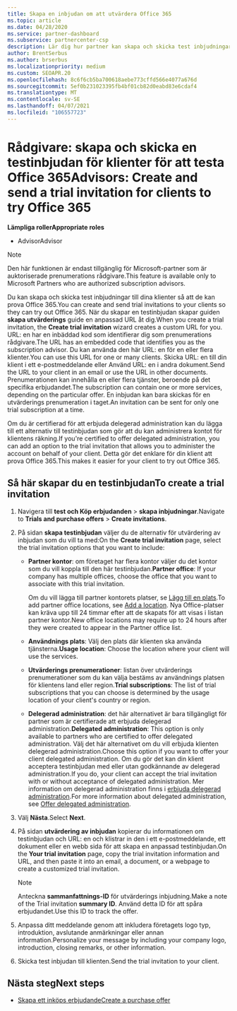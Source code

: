 ```yaml
---
title: Skapa en inbjudan om att utvärdera Office 365
ms.topic: article
ms.date: 04/28/2020
ms.service: partner-dashboard
ms.subservice: partnercenter-csp
description: Lär dig hur partner kan skapa och skicka test inbjudningar för sina klienter för att testa Office 365. Partner är mycket en auktoriserad prenumerations rådgivare.
author: BrentSerbus
ms.author: brserbus
ms.localizationpriority: medium
ms.custom: SEOAPR.20
ms.openlocfilehash: 8c6f6cb5ba700618aebe773cffd566e4077a676d
ms.sourcegitcommit: 5ef0b231023395fb4bf01cb82d0eabd83e6cdaf4
ms.translationtype: MT
ms.contentlocale: sv-SE
ms.lasthandoff: 04/07/2021
ms.locfileid: "106557723"
---
```

# <a name="advisors-create-and-send-a-trial-invitation-for-clients-to-try-office-365"></a><span data-ttu-id="607a5-104">Rådgivare: skapa och skicka en testinbjudan för klienter för att testa Office 365</span><span class="sxs-lookup"><span data-stu-id="607a5-104">Advisors: Create and send a trial invitation for clients to try Office 365</span></span>


<span data-ttu-id="607a5-105">**Lämpliga roller**</span><span class="sxs-lookup"><span data-stu-id="607a5-105">**Appropriate roles**</span></span>

- <span data-ttu-id="607a5-106">Advisor</span><span class="sxs-lookup"><span data-stu-id="607a5-106">Advisor</span></span>

> [!NOTE]
> <span data-ttu-id="607a5-107">Den här funktionen är endast tillgänglig för Microsoft-partner som är auktoriserade prenumerations rådgivare.</span><span class="sxs-lookup"><span data-stu-id="607a5-107">This feature is available only to Microsoft Partners who are authorized subscription advisors.</span></span>

<span data-ttu-id="607a5-108">Du kan skapa och skicka test inbjudningar till dina klienter så att de kan prova Office 365.</span><span class="sxs-lookup"><span data-stu-id="607a5-108">You can create and send trial invitations to your clients so they can try out Office 365.</span></span> <span data-ttu-id="607a5-109">När du skapar en testinbjudan skapar guiden **skapa utvärderings** guide en anpassad URL åt dig.</span><span class="sxs-lookup"><span data-stu-id="607a5-109">When you create a trial invitation, the **Create trial invitation** wizard creates a custom URL for you.</span></span> <span data-ttu-id="607a5-110">URL: en har en inbäddad kod som identifierar dig som prenumerations rådgivare.</span><span class="sxs-lookup"><span data-stu-id="607a5-110">The URL has an embedded code that identifies you as the subscription advisor.</span></span> <span data-ttu-id="607a5-111">Du kan använda den här URL: en för en eller flera klienter.</span><span class="sxs-lookup"><span data-stu-id="607a5-111">You can use this URL for one or many clients.</span></span> <span data-ttu-id="607a5-112">Skicka URL: en till din klient i ett e-postmeddelande eller Använd URL: en i andra dokument.</span><span class="sxs-lookup"><span data-stu-id="607a5-112">Send the URL to your client in an email or use the URL in other documents.</span></span> <span data-ttu-id="607a5-113">Prenumerationen kan innehålla en eller flera tjänster, beroende på det specifika erbjudandet.</span><span class="sxs-lookup"><span data-stu-id="607a5-113">The subscription can contain one or more services, depending on the particular offer.</span></span> <span data-ttu-id="607a5-114">En inbjudan kan bara skickas för en utvärderings prenumeration i taget.</span><span class="sxs-lookup"><span data-stu-id="607a5-114">An invitation can be sent for only one trial subscription at a time.</span></span>

<span data-ttu-id="607a5-115">Om du är certifierad för att erbjuda delegerad administration kan du lägga till ett alternativ till testinbjudan som gör att du kan administrera kontot för klientens räkning.</span><span class="sxs-lookup"><span data-stu-id="607a5-115">If you're certified to offer delegated administration, you can add an option to the trial invitation that allows you to administer the account on behalf of your client.</span></span> <span data-ttu-id="607a5-116">Detta gör det enklare för din klient att prova Office 365.</span><span class="sxs-lookup"><span data-stu-id="607a5-116">This makes it easier for your client to try out Office 365.</span></span>

## <a name="to-create-a-trial-invitation"></a><span data-ttu-id="607a5-117">Så här skapar du en testinbjudan</span><span class="sxs-lookup"><span data-stu-id="607a5-117">To create a trial invitation</span></span>

1. <span data-ttu-id="607a5-118">Navigera till **test och Köp erbjudanden**  >  **skapa inbjudningar**.</span><span class="sxs-lookup"><span data-stu-id="607a5-118">Navigate to **Trials and purchase offers** > **Create invitations**.</span></span>

2. <span data-ttu-id="607a5-119">På sidan **skapa testinbjudan** väljer du de alternativ för utvärdering av inbjudan som du vill ta med:</span><span class="sxs-lookup"><span data-stu-id="607a5-119">On the **Create trial invitation** page, select the trial invitation options that you want to include:</span></span>

    - <span data-ttu-id="607a5-120">**Partner kontor**: om företaget har flera kontor väljer du det kontor som du vill koppla till den här testinbjudan.</span><span class="sxs-lookup"><span data-stu-id="607a5-120">**Partner office**: If your company has multiple offices, choose the office that you want to associate with this trial invitation.</span></span>

        <span data-ttu-id="607a5-121">Om du vill lägga till partner kontorets platser, se [Lägg till en plats](manage-locations.md).</span><span class="sxs-lookup"><span data-stu-id="607a5-121">To add partner office locations, see [Add a location](manage-locations.md).</span></span> <span data-ttu-id="607a5-122">Nya Office-platser kan kräva upp till 24 timmar efter att de skapats för att visas i listan partner kontor.</span><span class="sxs-lookup"><span data-stu-id="607a5-122">New office locations may require up to 24 hours after they were created to appear in the Partner office list.</span></span>

    - <span data-ttu-id="607a5-123">**Användnings plats**: Välj den plats där klienten ska använda tjänsterna.</span><span class="sxs-lookup"><span data-stu-id="607a5-123">**Usage location**: Choose the location where your client will use the services.</span></span>
    - <span data-ttu-id="607a5-124">**Utvärderings prenumerationer**: listan över utvärderings prenumerationer som du kan välja bestäms av användnings platsen för klientens land eller region.</span><span class="sxs-lookup"><span data-stu-id="607a5-124">**Trial subscriptions**: The list of trial subscriptions that you can choose is determined by the usage location of your client's country or region.</span></span>
    - <span data-ttu-id="607a5-125">**Delegerad administration**: det här alternativet är bara tillgängligt för partner som är certifierade att erbjuda delegerad administration.</span><span class="sxs-lookup"><span data-stu-id="607a5-125">**Delegated administration**: This option is only available to partners who are certified to offer delegated administration.</span></span> <span data-ttu-id="607a5-126">Välj det här alternativet om du vill erbjuda klienten delegerad administration.</span><span class="sxs-lookup"><span data-stu-id="607a5-126">Choose this option if you want to offer your client delegated administration.</span></span> <span data-ttu-id="607a5-127">Om du gör det kan din klient acceptera testinbjudan med eller utan godkännande av delegerad administration.</span><span class="sxs-lookup"><span data-stu-id="607a5-127">If you do, your client can accept the trial invitation with or without acceptance of delegated administration.</span></span> <span data-ttu-id="607a5-128">Mer information om delegerad administration finns i [erbjuda delegerad administration](customers-revoke-admin-privileges.md).</span><span class="sxs-lookup"><span data-stu-id="607a5-128">For more information about delegated administration, see [Offer delegated administration](customers-revoke-admin-privileges.md).</span></span>

3. <span data-ttu-id="607a5-129">Välj **Nästa**.</span><span class="sxs-lookup"><span data-stu-id="607a5-129">Select **Next**.</span></span>

4. <span data-ttu-id="607a5-130">På sidan **utvärdering av inbjudan** kopierar du informationen om testinbjudan och URL: en och klistrar in den i ett e-postmeddelande, ett dokument eller en webb sida för att skapa en anpassad testinbjudan.</span><span class="sxs-lookup"><span data-stu-id="607a5-130">On the **Your trial invitation** page, copy the trial invitation information and URL, and then paste it into an email, a document, or a webpage to create a customized trial invitation.</span></span>

    > [!NOTE]
    > <span data-ttu-id="607a5-131">Anteckna **sammanfattnings-ID** för utvärderings inbjudning.</span><span class="sxs-lookup"><span data-stu-id="607a5-131">Make a note of the Trial invitation **summary ID**.</span></span> <span data-ttu-id="607a5-132">Använd detta ID för att spåra erbjudandet.</span><span class="sxs-lookup"><span data-stu-id="607a5-132">Use this ID to track the offer.</span></span>

5. <span data-ttu-id="607a5-133">Anpassa ditt meddelande genom att inkludera företagets logo typ, introduktion, avslutande anmärkningar eller annan information.</span><span class="sxs-lookup"><span data-stu-id="607a5-133">Personalize your message by including your company logo, introduction, closing remarks, or other information.</span></span>

6. <span data-ttu-id="607a5-134">Skicka test inbjudan till klienten.</span><span class="sxs-lookup"><span data-stu-id="607a5-134">Send the trial invitation to your client.</span></span>

## <a name="next-steps"></a><span data-ttu-id="607a5-135">Nästa steg</span><span class="sxs-lookup"><span data-stu-id="607a5-135">Next steps</span></span>

- [<span data-ttu-id="607a5-136">Skapa ett inköps erbjudande</span><span class="sxs-lookup"><span data-stu-id="607a5-136">Create a purchase offer</span></span>](advisor-create-a-purchase-offer.md)
